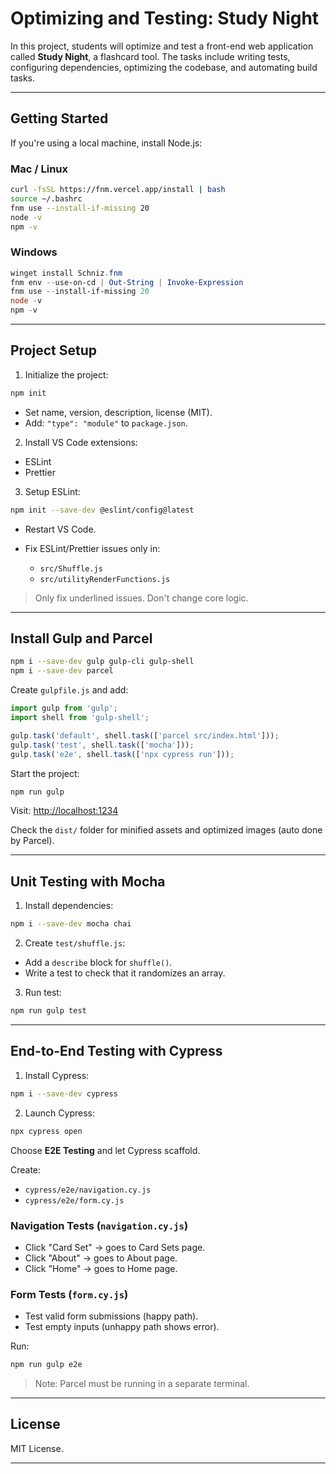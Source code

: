 # Optimizing and Testing: Study Night

In this project, students will optimize and test a front-end web application called **Study Night**, a flashcard tool. The tasks include writing tests, configuring dependencies, optimizing the codebase, and automating build tasks.

---

## Getting Started

If you're using a local machine, install Node.js:

### Mac / Linux

```bash
curl -fsSL https://fnm.vercel.app/install | bash
source ~/.bashrc
fnm use --install-if-missing 20
node -v
npm -v
```

### Windows

```powershell
winget install Schniz.fnm
fnm env --use-on-cd | Out-String | Invoke-Expression
fnm use --install-if-missing 20
node -v
npm -v
```

---

## Project Setup

1. Initialize the project:

```bash
npm init
```

* Set name, version, description, license (MIT).
* Add: `"type": "module"` to `package.json`.

2. Install VS Code extensions:

* ESLint
* Prettier

3. Setup ESLint:

```bash
npm init --save-dev @eslint/config@latest
```

* Restart VS Code.
* Fix ESLint/Prettier issues only in:

  * `src/Shuffle.js`
  * `src/utilityRenderFunctions.js`

> Only fix underlined issues. Don't change core logic.

---

## Install Gulp and Parcel

```bash
npm i --save-dev gulp gulp-cli gulp-shell
npm i --save-dev parcel
```

Create `gulpfile.js` and add:

```js
import gulp from 'gulp';
import shell from 'gulp-shell';

gulp.task('default', shell.task(['parcel src/index.html']));
gulp.task('test', shell.task(['mocha']));
gulp.task('e2e', shell.task(['npx cypress run']));
```

Start the project:

```bash
npm run gulp
```

Visit: [http://localhost:1234](http://localhost:1234)

Check the `dist/` folder for minified assets and optimized images (auto done by Parcel).

---

## Unit Testing with Mocha

1. Install dependencies:

```bash
npm i --save-dev mocha chai
```

2. Create `test/shuffle.js`:

* Add a `describe` block for `shuffle()`.
* Write a test to check that it randomizes an array.

3. Run test:

```bash
npm run gulp test
```

---

## End-to-End Testing with Cypress

1. Install Cypress:

```bash
npm i --save-dev cypress
```

2. Launch Cypress:

```bash
npx cypress open
```

Choose **E2E Testing** and let Cypress scaffold.

Create:

* `cypress/e2e/navigation.cy.js`
* `cypress/e2e/form.cy.js`

### Navigation Tests (`navigation.cy.js`)

* Click "Card Set" → goes to Card Sets page.
* Click "About" → goes to About page.
* Click "Home" → goes to Home page.

### Form Tests (`form.cy.js`)

* Test valid form submissions (happy path).
* Test empty inputs (unhappy path shows error).

Run:

```bash
npm run gulp e2e
```

> Note: Parcel must be running in a separate terminal.

---

## License

MIT License.

---

